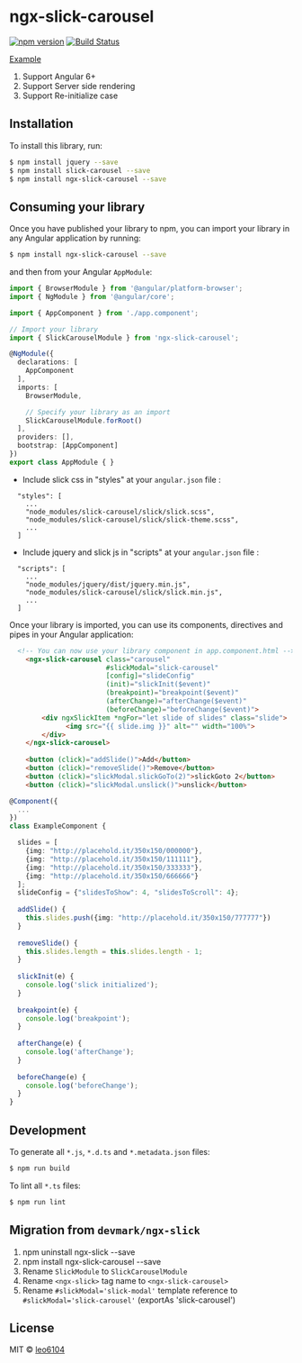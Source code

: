 # ngx-slick-carousel

[![npm version](https://badge.fury.io/js/ngx-slick-carousel.svg)](https://badge.fury.io/js/ngx-slick-carousel)
[![Build Status](https://travis-ci.com/leo6104/ngx-slick-carousel.svg?branch=master)](https://travis-ci.com/leo6104/ngx-slick-carousel)

[Example](https://embed.plnkr.co/fblxzfPneL66950A4VDM/)

1. Support Angular 6+
2. Support Server side rendering
3. Support Re-initialize case

## Installation

To install this library, run:

```bash
$ npm install jquery --save
$ npm install slick-carousel --save
$ npm install ngx-slick-carousel --save
```

## Consuming your library

Once you have published your library to npm, you can import your library in any Angular application by running:

```bash
$ npm install ngx-slick-carousel --save
```

and then from your Angular `AppModule`:

```typescript
import { BrowserModule } from '@angular/platform-browser';
import { NgModule } from '@angular/core';

import { AppComponent } from './app.component';

// Import your library
import { SlickCarouselModule } from 'ngx-slick-carousel';

@NgModule({
  declarations: [
    AppComponent
  ],
  imports: [
    BrowserModule,

    // Specify your library as an import
    SlickCarouselModule.forRoot()
  ],
  providers: [],
  bootstrap: [AppComponent]
})
export class AppModule { }
```

- Include slick css in "styles" at your `angular.json` file  :
```
  "styles": [
    ...
    "node_modules/slick-carousel/slick/slick.scss",
    "node_modules/slick-carousel/slick/slick-theme.scss",
    ...
  ]
```

- Include jquery and slick js in "scripts" at your `angular.json` file  :
```
  "scripts": [
    ...
    "node_modules/jquery/dist/jquery.min.js",
    "node_modules/slick-carousel/slick/slick.min.js",
    ...
  ]
```

Once your library is imported, you can use its components, directives and pipes in your Angular application:
```html
  <!-- You can now use your library component in app.component.html -->
    <ngx-slick-carousel class="carousel" 
                        #slickModal="slick-carousel" 
                        [config]="slideConfig" 
                        (init)="slickInit($event)"
                        (breakpoint)="breakpoint($event)"
                        (afterChange)="afterChange($event)"
                        (beforeChange)="beforeChange($event)">
        <div ngxSlickItem *ngFor="let slide of slides" class="slide">
              <img src="{{ slide.img }}" alt="" width="100%">
        </div>
    </ngx-slick-carousel>
    
    <button (click)="addSlide()">Add</button>
    <button (click)="removeSlide()">Remove</button>
    <button (click)="slickModal.slickGoTo(2)">slickGoto 2</button>
    <button (click)="slickModal.unslick()">unslick</button>
```

```typescript
@Component({
  ...
})
class ExampleComponent {

  slides = [
    {img: "http://placehold.it/350x150/000000"},
    {img: "http://placehold.it/350x150/111111"},
    {img: "http://placehold.it/350x150/333333"},
    {img: "http://placehold.it/350x150/666666"}
  ];
  slideConfig = {"slidesToShow": 4, "slidesToScroll": 4};
  
  addSlide() {
    this.slides.push({img: "http://placehold.it/350x150/777777"})
  }
  
  removeSlide() {
    this.slides.length = this.slides.length - 1;
  }
  
  slickInit(e) {
    console.log('slick initialized');
  }
  
  breakpoint(e) {
    console.log('breakpoint');
  }
  
  afterChange(e) {
    console.log('afterChange');
  }
  
  beforeChange(e) {
    console.log('beforeChange');
  }
}
```


## Development

To generate all `*.js`, `*.d.ts` and `*.metadata.json` files:

```bash
$ npm run build
```

To lint all `*.ts` files:

```bash
$ npm run lint
```

## Migration from `devmark/ngx-slick`
1. npm uninstall ngx-slick --save
1. npm install ngx-slick-carousel --save
1. Rename `SlickModule` to `SlickCarouselModule`
1. Rename `<ngx-slick>` tag name to `<ngx-slick-carousel>`
1. Rename `#slickModal='slick-modal'` template reference to `#slickModal='slick-carousel'` (exportAs 'slick-carousel')

## License

MIT © [leo6104](mailto:heo@mapiacompany.com)
